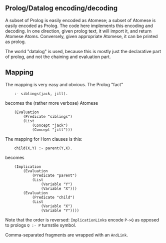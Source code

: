 
Prolog/Datalog encoding/decoding
--------------------------------
A subset of Prolog is easily encoded as Atomese; a subset of Atomese
is easily encoded as Prolog. The code here implements this encoding
and decoding. In one direction, given prolog text, it will import it,
and return Atomese Atoms. Conversely, given appropriate Atomese, it
can be printed as prolog.

The world "datalog" is used, because this is mostly just the declarative
part of prolog, and not the chaining and evaluation part.

Mapping
-------
The mapping is very easy and obvious. The Prolog "fact"
```
    :- siblings(jack, jill).
```
becomes the (rather more verbose) Atomese
```
    (Evaluation
        (Predicate "siblings")
        (List
            (Concept "jack")
            (Concept "jill")))
```
The mapping for Horn clauses is this:
```
    child(X,Y) :- parent(Y,X).
```
becomes
```
    (Implication
        (Evaluation
            (Predicate "parent")
            (List
                (Variable "Y")
                (Variable "X")))
        (Evaluation
            (Predicate "child")
            (List
                (Variable "X")
                (Variable "Y"))))
```
Note that the order is reversed: `ImplicationLink`s encode `P->Q` as
opposed to prologs `Q :- P` turnstile symbol.

Comma-separated fragments are wrapped with an `AndLink`.

